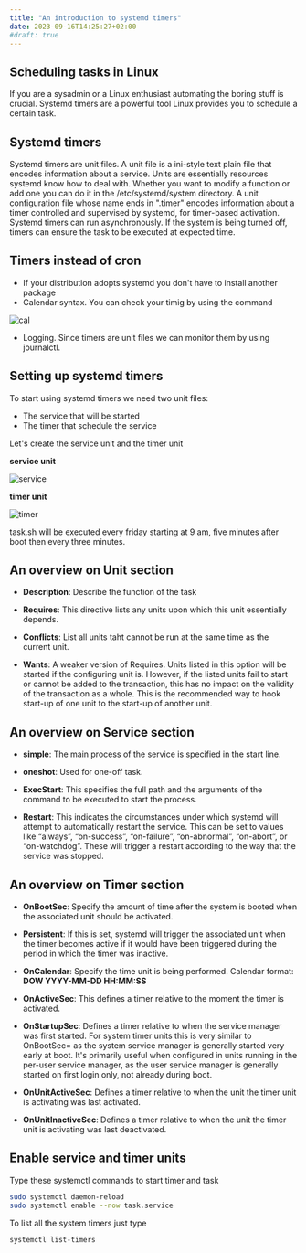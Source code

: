 ```yaml
---
title: "An introduction to systemd timers"
date: 2023-09-16T14:25:27+02:00
#draft: true 
---
```


## Scheduling tasks in Linux
If you are a sysadmin or a Linux enthusiast automating the boring stuff is crucial. Systemd timers are a powerful tool Linux provides you to schedule a certain task.

## Systemd timers
Systemd timers are unit files. A unit file is a ini-style text plain file that encodes information about a service.
Units are essentially resources systemd know how to deal with. Whether you want to modify a function or add one you can do it in the /etc/systemd/system directory.
A unit configuration file whose name ends in ".timer" encodes information about a timer controlled and supervised by systemd, for timer-based activation.
Systemd timers can run asynchronously. If the system is being turned off, timers can ensure the task to be executed at expected time.

## Timers instead of cron

- If your distribution adopts systemd you don't have to install another package
- Calendar syntax. You can check your timig by using the command 

![cal](/systemd-cal.png)

- Logging. Since timers are unit files we can monitor them by using journalctl.

## Setting up systemd timers
To start using systemd timers we need two unit files:
- The service that will be started
- The timer that schedule the service

Let's create the service unit and the timer unit

**service unit**

![service](/service_unit.png)



**timer unit**

![timer](/timer_unit.png)

task.sh will be executed every friday starting at 9 am, five minutes after boot then every three minutes. 

## An overview on Unit section

- **Description**: Describe the function of the task

- **Requires**: This directive lists any units upon which this unit essentially depends.

- **Conflicts**: List all units taht cannot be run at the same time as the current unit.

- **Wants**: A weaker version of Requires. Units listed in this option will be started if the configuring unit is. However, if the listed units fail to start or cannot be added to the transaction, this has no impact on the validity of the transaction as a whole. This is the recommended way to hook start-up of one unit to the start-up of another unit.


## An overview on Service section

- **simple**: The main process of the service is specified in the start line.

- **oneshot**: Used for one-off task.

- **ExecStart**: This specifies the full path and the arguments of the command to be executed to start the process. 

- **Restart**: This indicates the circumstances under which systemd will attempt to automatically restart the service. This can be set to values like “always”, “on-success”, “on-failure”, “on-abnormal”, “on-abort”, or “on-watchdog”. These will trigger a restart according to the way that the service was stopped.

## An overview on Timer section

- **OnBootSec**: Specify the amount of time after the system is booted when the associated unit should be activated.

- **Persistent**: If this is set, systemd will trigger the associated unit when the timer becomes active if it would have been triggered during the period in which the timer was inactive.

- **OnCalendar**: Specify the time unit is being performed. Calendar format: **DOW YYYY-MM-DD HH:MM:SS**

- **OnActiveSec**: This defines a timer relative to the moment the timer is activated. 

- **OnStartupSec**: Defines a timer relative to when the service manager was first started. For system timer units this is very similar to OnBootSec= as the system service manager is generally started very early at boot. It's primarily useful when configured in units running in the per-user service manager, as the user service manager is generally started on first login only, not already during boot.

- **OnUnitActiveSec**: Defines a timer relative to when the unit the timer unit is activating was last activated.

- **OnUnitInactiveSec**: Defines a timer relative to when the unit the timer unit is activating was last deactivated.

## Enable service and timer units

Type these systemctl commands to start timer and task

```bash
sudo systemctl daemon-reload
sudo systemctl enable --now task.service
```

To list all the system timers just type

```bash
systemctl list-timers
```


